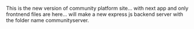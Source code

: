 This is the new version of community platform site... with next app and only frontnend files are here... will make a new express js backend server with the folder name communityserver.